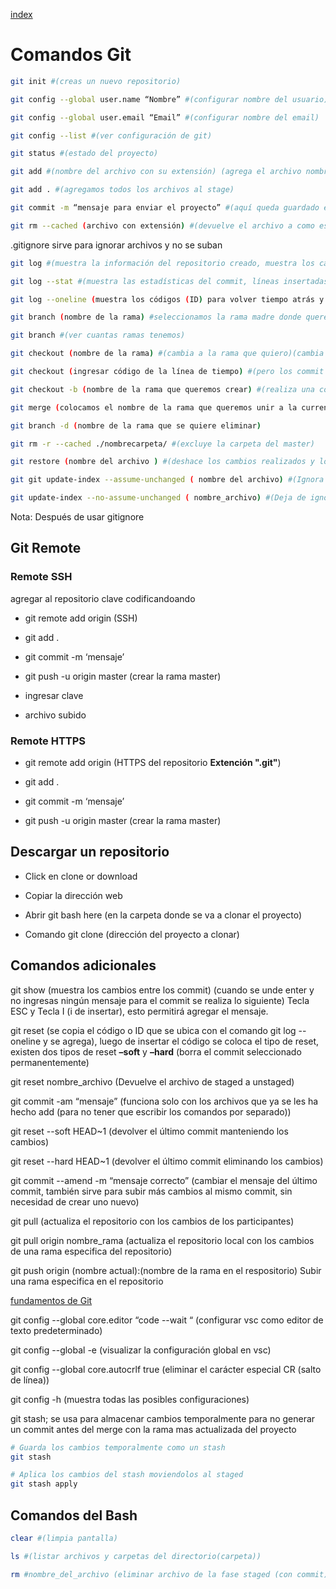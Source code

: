 
[index](../README.md)

# Comandos Git

``` bash
git init #(creas un nuevo repositorio)

git config --global user.name “Nombre” #(configurar nombre del usuario)

git config --global user.email “Email” #(configurar nombre del email)

git config --list #(ver configuración de git)

git status #(estado del proyecto)

git add #(nombre del archivo con su extensión) (agrega el archivo nombrado al stage)

git add . #(agregamos todos los archivos al stage)

git commit -m “mensaje para enviar el proyecto” #(aquí queda guardado el stage del proyecto como se envio, permitirá restablecerlo desde esta versión)

git rm --cached (archivo con extensión) #(devuelve el archivo a como estaba antes de mandarlo)
```

.gitignore sirve para ignorar archivos y no se suban

``` bash
git log #(muestra la información del repositorio creado, muestra los cambios, quien los hizo y cuando)

git log --stat #(muestra las estadísticas del commit, líneas insertadas y borradas) (historial de los commit)

git log --oneline (muestra los códigos (ID) para volver tiempo atrás y muestra los commits simplificados)

git branch (nombre de la rama) #seleccionamos la rama madre donde queremos crear la otra rama

git branch #(ver cuantas ramas tenemos)

git checkout (nombre de la rama) #(cambia a la rama que quiero)(cambia entre versiones)

git checkout (ingresar código de la línea de tiempo) #(pero los commit desaparecen al usar esta opción que se usa para establecer el repositorio) **mucha precaución**

git checkout -b (nombre de la rama que queremos crear) #(realiza una copia del código) clear (limpia pantalla)

git merge (colocamos el nombre de la rama que queremos unir a la current branch) #(sirve para unir las ramas, se debe hacer desde la rama master para agregar las otras)

git branch -d (nombre de la rama que se quiere eliminar)

git rm -r --cached ./nombrecarpeta/ #(excluye la carpeta del master)

git restore (nombre del archivo ) #(deshace los cambios realizados y lo restaura a su estado anterior)

git git update-index --assume-unchanged ( nombre del archivo) #(Ignora los cambios de un archivo especifico)

git update-index --no-assume-unchanged ( nombre_archivo) #(Deja de ignorar los cambios de un archivo y los comienza a rastrear)


```

Nota: Después de usar gitignore

## Git Remote

### Remote SSH

agregar al repositorio clave codificandoando

- git remote add origin (SSH)

- git add .

- git commit -m ‘mensaje’

- git push -u origin master (crear la rama master)

- ingresar clave

- archivo subido

### Remote HTTPS

- git remote add origin (HTTPS del repositorio **Extención ".git"**)

- git add .

- git commit -m ‘mensaje’

- git push -u origin master (crear la rama master)

## Descargar un repositorio

- Click en clone or download

- Copiar la dirección web

- Abrir git bash here (en la carpeta donde se va a clonar el proyecto)

- Comando git clone (dirección del proyecto a clonar)

## Comandos adicionales

git show (muestra los cambios entre los commit)
(cuando se unde enter y no ingresas ningún mensaje para el commit se realiza lo siguiente) Tecla ESC y Tecla I (i de insertar), esto permitirá agregar el mensaje.

git reset (se copia el código o ID que se ubica con el comando git log --oneline y se agrega), luego de insertar el código se coloca el tipo de reset, existen dos tipos de reset **–soft** y **–hard** (borra el commit seleccionado permanentemente)

git reset nombre_archivo (Devuelve el archivo de staged a unstaged)

git commit -am “mensaje” (funciona solo con los archivos que ya se les ha hecho add (para no tener que escribir los comandos por separado))


git reset --soft HEAD~1 (devolver el último commit manteniendo los cambios)

git reset --hard HEAD~1 (devolver el último commit eliminando los cambios)

git commit --amend -m “mensaje correcto” (cambiar el mensaje del último commit, también sirve para subir más cambios al mismo commit, sin necesidad de crear uno nuevo)

git pull (actualiza el repositorio con los cambios de los participantes)

git pull origin nombre_rama (actualiza el repositorio local con los cambios de una rama especifica del repositorio)

git push origin (nombre actual):(nombre de la rama en el respositorio) Subir una rama especifica en el repositorio

[fundamentos de Git](https://bluuweb.github.io/tutorial-github/01-fundamentos/#enlaces)

git config --global core.editor “code --wait “ (configurar vsc como editor de texto predeterminado)

git config --global -e (visualizar la configuración global en vsc)

git config --global core.autocrlf true (eliminar el carácter especial CR (salto de línea))

git config -h (muestra todas las posibles configuraciones)

git stash; se usa para almacenar cambios temporalmente para no generar un commit antes del merge con la rama mas actualizada del proyecto

```bash
# Guarda los cambios temporalmente como un stash
git stash

# Aplica los cambios del stash moviendolos al staged
git stash apply
```

## Comandos del Bash

```bash
clear #(limpia pantalla)

ls #(listar archivos y carpetas del directorio(carpeta))

rm #nombre_del_archivo (eliminar archivo de la fase staged (con commit))
```

